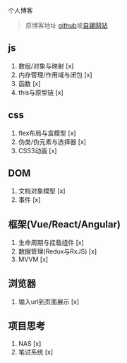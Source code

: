 个人博客

>原博客地址 [github](https://github.com/flycsqaq/My-Summry)或[自建网站](feirain.com)


## js
1. 数组/对象与映射 [x]
2. 内存管理/作用域与闭包 [x]
3. 函数 [x]
4. this与原型链 [x]

## css
1. flex布局与盒模型 [x]
2. 伪类/伪元素与选择器 [x]
3. CSS3动画 [x]

## DOM
1. 文档对象模型 [x]
2. 事件 [x]

## 框架(Vue/React/Angular)
1. 生命周期与挂载组件 [x]
2. 数据管理(Redux与RxJS) [x]
3. MVVM [x]

## 浏览器
1. 输入url到页面展示 [x]

## 项目思考
1. NAS [x]
2. 笔试系统 [x]